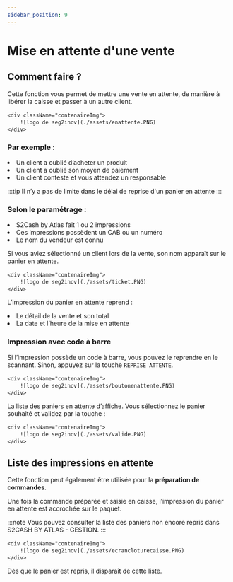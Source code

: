 ```yaml
---
sidebar_position: 9
---
```


# Mise en attente d'une vente

## Comment faire ?
Cette fonction vous permet de mettre une vente en attente, de manière à libérer la caisse et passer à un autre client.

    <div className="contenaireImg">
        ![logo de seg2inov](./assets/enattente.PNG) 
    </div>

### Par exemple :
<li> Un client a oublié d’acheter un produit </li>
<li> Un client a oublié son moyen de paiement </li>
<li> Un client conteste et vous attendez un responsable </li>


:::tip
Il n’y a pas de limite dans le délai de reprise d'un panier en attente
:::


### Selon le paramétrage : 

<li> S2Cash by Atlas fait 1 ou 2 impressions </li>
<li> Ces impressions possèdent un CAB ou un numéro</li>
<li> Le nom du vendeur est connu </li>


Si vous aviez sélectionné un client lors de la vente, son nom apparaît sur le panier en attente.


    <div className="contenaireImg">
        ![logo de seg2inov](./assets/ticket.PNG) 
    </div>


L’impression du panier en attente reprend :

<li> Le détail de la vente et son total </li>
<li> La date et l’heure de la mise en attente </li>

### Impression avec code à barre


Si l’impression possède un code à barre, vous pouvez le reprendre en le scannant. Sinon, appuyez sur la touche ```REPRISE ATTENTE```.


    <div className="contenaireImg">
        ![logo de seg2inov](./assets/boutonenattente.PNG) 
    </div>


La liste des paniers en attente d’affiche. Vous sélectionnez le panier souhaité et validez par la touche : 

    <div className="contenaireImg">
        ![logo de seg2inov](./assets/valide.PNG) 
    </div>

## Liste des impressions en attente


Cette fonction peut également être utilisée pour la **préparation de commandes**.


Une fois la commande préparée et saisie en caisse, l’impression du panier en attente est accrochée sur le paquet.


:::note
Vous pouvez consulter la liste des paniers non encore repris dans S2CASH BY ATLAS - GESTION.
:::


    <div className="contenaireImg">
        ![logo de seg2inov](./assets/ecrancloturecaisse.PNG) 
    </div>



Dès que le panier est repris, il disparaît de cette liste.